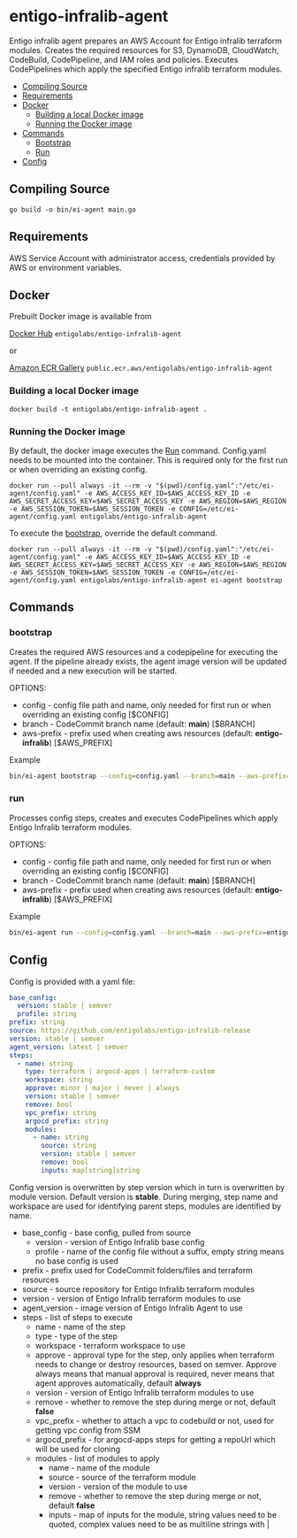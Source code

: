 # entigo-infralib-agent

Entigo infralib agent prepares an AWS Account for Entigo infralib terraform modules.
Creates the required resources for S3, DynamoDB, CloudWatch, CodeBuild, CodePipeline, and IAM roles and policies.
Executes CodePipelines which apply the specified Entigo infralib terraform modules.

* [Compiling Source](#compiling-source)
* [Requirements](#requirements)
* [Docker](#docker)
    * [Building a local Docker image](#building-a-local-docker-image)
    * [Running the Docker image](#running-the-docker-image)
* [Commands](#commands)
    * [Bootstrap](#bootstrap)
    * [Run](#run)
* [Config](#config)

## Compiling Source

```go build -o bin/ei-agent main.go```

## Requirements

AWS Service Account with administrator access, credentials provided by AWS or environment variables.

## Docker

Prebuilt Docker image is available from

[Docker Hub](https://hub.docker.com/r/entigolabs/entigo-infralib-agent) `entigolabs/entigo-infralib-agent`

or

[Amazon ECR Gallery](https://gallery.ecr.aws/entigolabs/entigo-infralib-agent) `public.ecr.aws/entigolabs/entigo-infralib-agent`

### Building a local Docker image

```docker build -t entigolabs/entigo-infralib-agent .```

### Running the Docker image

By default, the docker image executes the [Run](#run) command. Config.yaml needs to be mounted into the container. This is required only for the first run or when overriding an existing config.

```docker run --pull always -it --rm -v "$(pwd)/config.yaml":"/etc/ei-agent/config.yaml" -e AWS_ACCESS_KEY_ID=$AWS_ACCESS_KEY_ID -e AWS_SECRET_ACCESS_KEY=$AWS_SECRET_ACCESS_KEY -e AWS_REGION=$AWS_REGION -e AWS_SESSION_TOKEN=$AWS_SESSION_TOKEN -e CONFIG=/etc/ei-agent/config.yaml entigolabs/entigo-infralib-agent```

To execute the [bootstrap](#bootstrap), override the default command.

```docker run --pull always -it --rm -v "$(pwd)/config.yaml":"/etc/ei-agent/config.yaml" -e AWS_ACCESS_KEY_ID=$AWS_ACCESS_KEY_ID -e AWS_SECRET_ACCESS_KEY=$AWS_SECRET_ACCESS_KEY -e AWS_REGION=$AWS_REGION -e AWS_SESSION_TOKEN=$AWS_SESSION_TOKEN -e CONFIG=/etc/ei-agent/config.yaml entigolabs/entigo-infralib-agent ei-agent bootstrap```

## Commands

### bootstrap

Creates the required AWS resources and a codepipeline for executing the agent. If the pipeline already exists, the agent image version will be updated if needed and a new execution will be started.

OPTIONS:
* config - config file path and name, only needed for first run or when overriding an existing config [$CONFIG]
* branch - CodeCommit branch name (default: **main**) [$BRANCH]
* aws-prefix - prefix used when creating aws resources (default: **entigo-infralib**) [$AWS_PREFIX]

Example
```bash
bin/ei-agent bootstrap --config=config.yaml --branch=main --aws-prefix=entigo-infralib
```

### run

Processes config steps, creates and executes CodePipelines which apply Entigo Infralib terraform modules.

OPTIONS:
* config - config file path and name, only needed for first run or when overriding an existing config [$CONFIG]
* branch - CodeCommit branch name (default: **main**) [$BRANCH]
* aws-prefix - prefix used when creating aws resources (default: **entigo-infralib**) [$AWS_PREFIX]

Example
```bash
bin/ei-agent run --config=config.yaml --branch=main --aws-prefix=entigo-infralib
```

## Config

Config is provided with a yaml file:

```yaml
base_config:
  version: stable | semver
  profile: string
prefix: string
source: https://github.com/entigolabs/entigo-infralib-release
version: stable | semver
agent_version: latest | semver
steps:
  - name: string
    type: terraform | argocd-apps | terraform-custom 
    workspace: string
    approve: minor | major | never | always
    version: stable | semver
    remove: bool
    vpc_prefix: string
    argocd_prefix: string
    modules:
      - name: string
        source: string
        version: stable | semver
        remove: bool
        inputs: map[string]string
```
Config version is overwritten by step version which in turn is overwritten by module version. Default version is **stable**.
During merging, step name and workspace are used for identifying parent steps, modules are identified by name.

* base_config - base config, pulled from source
  * version - version of Entigo Infralib base config
  * profile - name of the config file without a suffix, empty string means no base config is used
* prefix - prefix used for CodeCommit folders/files and terraform resources
* source - source repository for Entigo Infralib terraform modules
* version - version of Entigo Infralib terraform modules to use
* agent_version - image version of Entigo Infralib Agent to use
* steps - list of steps to execute
  * name - name of the step
  * type - type of the step
  * workspace - terraform workspace to use
  * approve - approval type for the step, only applies when terraform needs to change or destroy resources, based on semver. Approve always means that manual approval is required, never means that agent approves automatically, default **always**
  * version - version of Entigo Infralib terraform modules to use
  * remove - whether to remove the step during merge or not, default **false**
  * vpc_prefix - whether to attach a vpc to codebuild or not, used for getting vpc config from SSM
  * argocd_prefix - for argocd-apps steps for getting a repoUrl which will be used for cloning
  * modules - list of modules to apply
    * name - name of the module
    * source - source of the terraform module
    * version - version of the module to use
    * remove - whether to remove the step during merge or not, default **false**
    * inputs - map of inputs for the module, string values need to be quoted, complex values need to be as multiline strings with |

